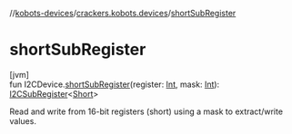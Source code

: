 //[kobots-devices](../../index.md)/[crackers.kobots.devices](index.md)/[shortSubRegister](short-sub-register.md)

# shortSubRegister

[jvm]\
fun I2CDevice.[shortSubRegister](short-sub-register.md)(register: [Int](https://kotlinlang.org/api/latest/jvm/stdlib/kotlin/-int/index.html), mask: [Int](https://kotlinlang.org/api/latest/jvm/stdlib/kotlin/-int/index.html)): [I2CSubRegister](-i2-c-sub-register/index.md)&lt;[Short](https://kotlinlang.org/api/latest/jvm/stdlib/kotlin/-short/index.html)&gt;

Read and write from 16-bit registers (short) using a mask to extract/write values.

